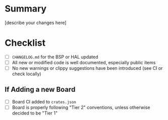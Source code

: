 # Summary
[describe your changes here]

# Checklist
  - [ ] `CHANGELOG.md` for the BSP or HAL updated
  - [ ] All new or modified code is well documented, especially public items
  - [ ] No new warnings or clippy suggestions have been introduced (see CI or check locally)

## If Adding a new Board
  - [ ] Board CI added to `crates.json`
  - [ ] Board is properly following "Tier 2" conventions, unless otherwise decided to be "Tier 1"
